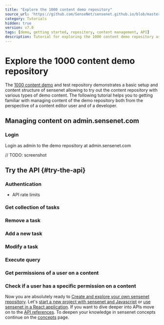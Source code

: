 ```yaml
---
title: "Explore the 1000 content demo repository"
source_url: 'https://github.com/SenseNet/sensenet.github.io/blob/master/_docs/tutorials/explore-1000-content-demo-repository.md'
category: Tutorials
hidden: true
version: v7.0
tags: [demo, getting started, repository, content management, API]
description: Tutorial for exploring the 1000 content demo repository as end-user or a developer.
---
```


# Explore the 1000 content demo repository

The [1000 content demo](/docs/demo/1000-content-demo) and test repository demonstrates a basic setup and content structure of sensenet allowing to try out the content repository with various types of demo content. The following tutorial helps you to getting familiar with managing content of the demo repository both from the perspective of a content editor user and of a developer.

## Managing content on admin.sensenet.com

### Login

Login as admin to the demo repository at admin.sensenet.com
   
   // TODO: screenshot

## Try the API {#try-the-api}

### Authentication

- API rate limits

### Get collection of tasks
### Remove a task
### Add a new task
### Modify a task
### Execute query
### Get permissions of a user on a content
### Check if a user has a specific permission on a content

<div class="docs-highlight">
    <i class="fa fa-info"></i>
    <p>
        Now you are absolutely ready to <a href="/docs/tutorial/create-and-explore-your-sensenet-repository">Create and explore your own sensenet repository</a>. Let's <a href="/docs/tutorial/getting-started-with-sensenet-and-javascript">start a new project with sensenet and Javascript</a> or <a href="/docs/tutorial/using-sensenet-in-a-react-application">use sensenet in a React application</a>. If you want to dive deeper into APIs move on to the <a href="/docs/api">API references</a>. To deepen your knowledge in sensenet concepts continue on the <a href="/docs/concepts">concepts</a> page.
    </p>
</div>